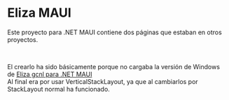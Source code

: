 # Eliza MAUI

Este proyecto para .NET MAUI contiene dos páginas que estaban en otros proyectos.

<br>

El crearlo ha sido básicamente porque no cargaba la versión de Windows de [Eliza gcnl para .NET MAUI](https://github.com/elGuille-info/Eliza-gcnl-MAUI)<br>
Al final era por usar VerticalStackLayout, ya que al cambiarlos por StackLayout normal ha funcionado.<br>
